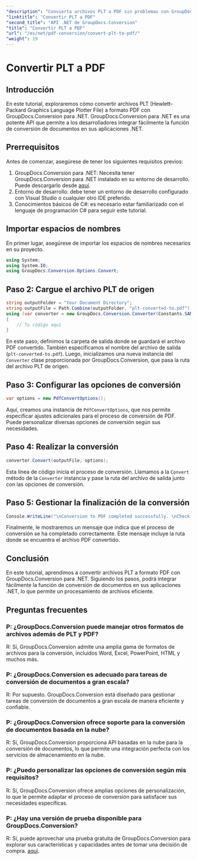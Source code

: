 ```yaml
---
"description": "Convierta archivos PLT a PDF sin problemas con GroupDocs.Conversion para .NET. Integre fácilmente la función de conversión de documentos en sus aplicaciones .NET."
"linktitle": "Convertir PLT a PDF"
"second_title": "API .NET de GroupDocs.Conversion"
"title": "Convertir PLT a PDF"
"url": "/es/net/pdf-conversion/convert-plt-to-pdf/"
"weight": 19
---
```


# Convertir PLT a PDF

## Introducción
En este tutorial, exploraremos cómo convertir archivos PLT (Hewlett-Packard Graphics Language Plotter File) a formato PDF con GroupDocs.Conversion para .NET. GroupDocs.Conversion para .NET es una potente API que permite a los desarrolladores integrar fácilmente la función de conversión de documentos en sus aplicaciones .NET.
## Prerrequisitos
Antes de comenzar, asegúrese de tener los siguientes requisitos previos:
1. GroupDocs.Conversion para .NET: Necesita tener GroupDocs.Conversion para .NET instalado en su entorno de desarrollo. Puede descargarlo desde [aquí](https://releases.groupdocs.com/conversion/net/).
2. Entorno de desarrollo: debe tener un entorno de desarrollo configurado con Visual Studio o cualquier otro IDE preferido.
3. Conocimientos básicos de C#: es necesario estar familiarizado con el lenguaje de programación C# para seguir este tutorial.

## Importar espacios de nombres
En primer lugar, asegúrese de importar los espacios de nombres necesarios en su proyecto.

```csharp
using System;
using System.IO;
using GroupDocs.Conversion.Options.Convert;
```

## Paso 2: Cargue el archivo PLT de origen
```csharp
string outputFolder = "Your Document Directory";
string outputFile = Path.Combine(outputFolder, "plt-converted-to.pdf");
using (var converter = new GroupDocs.Conversion.Converter(Constants.SAMPLE_PLT))
{
    // Tu código aquí
}
```
En este paso, definimos la carpeta de salida donde se guardará el archivo PDF convertido. También especificamos el nombre del archivo de salida (`plt-converted-to.pdf`). Luego, inicializamos una nueva instancia del `Converter` clase proporcionada por GroupDocs.Conversion, que pasa la ruta del archivo PLT de origen.
## Paso 3: Configurar las opciones de conversión
```csharp
var options = new PdfConvertOptions();
```
Aquí, creamos una instancia de `PdfConvertOptions`, que nos permite especificar ajustes adicionales para el proceso de conversión de PDF. Puede personalizar diversas opciones de conversión según sus necesidades.
## Paso 4: Realizar la conversión
```csharp
converter.Convert(outputFile, options);
```
Esta línea de código inicia el proceso de conversión. Llamamos a la `Convert` método de la `Converter` instancia y pase la ruta del archivo de salida junto con las opciones de conversión.
## Paso 5: Gestionar la finalización de la conversión
```csharp
Console.WriteLine("\nConversion to PDF completed successfully. \nCheck output in {0}", outputFolder);
```
Finalmente, le mostraremos un mensaje que indica que el proceso de conversión se ha completado correctamente. Este mensaje incluye la ruta donde se encuentra el archivo PDF convertido.

## Conclusión
En este tutorial, aprendimos a convertir archivos PLT a formato PDF con GroupDocs.Conversion para .NET. Siguiendo los pasos, podrá integrar fácilmente la función de conversión de documentos en sus aplicaciones .NET, lo que permite un procesamiento de archivos eficiente.
## Preguntas frecuentes

### P: ¿GroupDocs.Conversion puede manejar otros formatos de archivos además de PLT y PDF?

R: Sí, GroupDocs.Conversion admite una amplia gama de formatos de archivos para la conversión, incluidos Word, Excel, PowerPoint, HTML y muchos más.

### P: ¿GroupDocs.Conversion es adecuado para tareas de conversión de documentos a gran escala?

R: Por supuesto. GroupDocs.Conversion está diseñado para gestionar tareas de conversión de documentos a gran escala de manera eficiente y confiable.

### P: ¿GroupDocs.Conversion ofrece soporte para la conversión de documentos basada en la nube?

R: Sí, GroupDocs.Conversion proporciona API basadas en la nube para la conversión de documentos, lo que permite una integración perfecta con los servicios de almacenamiento en la nube.

### P: ¿Puedo personalizar las opciones de conversión según mis requisitos?

R: Sí, GroupDocs.Conversion ofrece amplias opciones de personalización, lo que le permite adaptar el proceso de conversión para satisfacer sus necesidades específicas.

### P: ¿Hay una versión de prueba disponible para GroupDocs.Conversion?

R: Sí, puede aprovechar una prueba gratuita de GroupDocs.Conversion para explorar sus características y capacidades antes de tomar una decisión de compra. [aquí](https://releases.groupdocs.com/).
